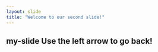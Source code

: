 ```yaml
--- 
layout: slide
title: "Welcome to our second slide!"
---
```

my-slide
Use the left arrow to go back!
-----

